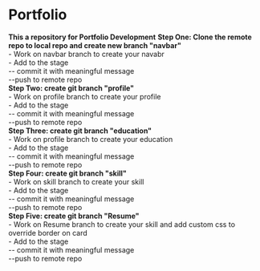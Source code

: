# Portfolio
**This a repository for Portfolio Development**
**Step One: Clone the remote repo to local repo and create new branch "navbar"**\
    - Work on navbar branch to create your navabr\
    - Add to the stage\
    -- commit it with meaningful message\
    --push to remote repo\
 **Step Two: create git branch "profile"**\
     - Work on profile branch to create your profile\
    - Add to the stage\
    -- commit it with meaningful message\
    --push to remote repo\
  **Step Three: create git branch "education"**\
     - Work on profile branch to create your education\
    - Add to the stage\
    -- commit it with meaningful message\
    --push to remote repo\
  **Step Four: create git branch "skill"**\
     - Work on skill branch to create your skill\
    - Add to the stage\
    -- commit it with meaningful message\
    --push to remote repo\
  **Step Five: create git branch "Resume"**\
     - Work on Resume branch to create your skill and add custom css to override border on card\
    - Add to the stage\
    -- commit it with meaningful message\
    --push to remote repo

